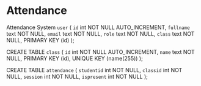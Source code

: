 # Attendance
Attendance System
`user` (
  `id` int NOT NULL AUTO_INCREMENT,
  `fullname` text NOT NULL,
  `email` text NOT NULL,
  `role` text NOT NULL,
  `class` text NOT NULL,
  PRIMARY KEY (id)
);

CREATE TABLE `class` (
  `id` int NOT NULL AUTO_INCREMENT,
  `name` text NOT NULL,
	PRIMARY KEY (id),
   UNIQUE KEY (name(255))
);

CREATE TABLE `attendance` (
  `studentid` int NOT NULL,
  `classid` int NOT NULL,
  `session` int NOT NULL,
  `ispresent` int NOT NULL
);
